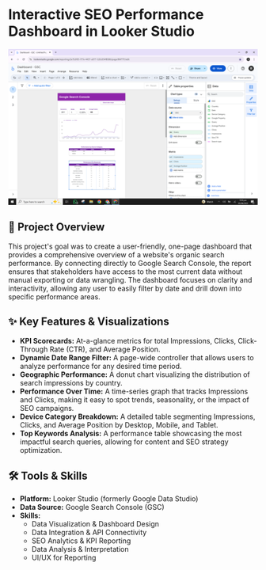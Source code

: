# Interactive SEO Performance Dashboard in Looker Studio

![Dashboard Screenshot](https://raw.githubusercontent.com/mmuazzamahmad/looker-studio-seo-performance-dashboard/main/Looker%20Studio%20-%20SEO%20Analytics%20Dashboard%20-%20Sample%20-%20Project%20Portfolio%20-%20Muhammad%20Muazzam%20Ahmad%20-%20Github.png)

## 🚀 Project Overview

This project's goal was to create a user-friendly, one-page dashboard that provides a comprehensive overview of a website's organic search performance. By connecting directly to Google Search Console, the report ensures that stakeholders have access to the most current data without manual exporting or data wrangling. The dashboard focuses on clarity and interactivity, allowing any user to easily filter by date and drill down into specific performance areas.

## ✨ Key Features & Visualizations

*   **KPI Scorecards:** At-a-glance metrics for total Impressions, Clicks, Click-Through Rate (CTR), and Average Position.
*   **Dynamic Date Range Filter:** A page-wide controller that allows users to analyze performance for any desired time period.
*   **Geographic Performance:** A donut chart visualizing the distribution of search impressions by country.
*   **Performance Over Time:** A time-series graph that tracks Impressions and Clicks, making it easy to spot trends, seasonality, or the impact of SEO campaigns.
*   **Device Category Breakdown:** A detailed table segmenting Impressions, Clicks, and Average Position by Desktop, Mobile, and Tablet.
*   **Top Keywords Analysis:** A performance table showcasing the most impactful search queries, allowing for content and SEO strategy optimization.

## 🛠️ Tools & Skills

*   **Platform:** Looker Studio (formerly Google Data Studio)
*   **Data Source:** Google Search Console (GSC)
*   **Skills:**
    *   Data Visualization & Dashboard Design
    *   Data Integration & API Connectivity
    *   SEO Analytics & KPI Reporting
    *   Data Analysis & Interpretation
    *   UI/UX for Reporting
